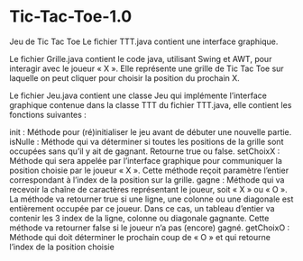 # Tic-Tac-Toe-1.0
Jeu de Tic Tac Toe
Le fichier TTT.java contient une interface graphique. 

Le fichier Grille.java contient le code java, utilisant Swing et AWT, pour interagir avec le joueur « X ». Elle représente une grille de Tic Tac Toe sur laquelle on peut cliquer pour choisir la position du prochain X.

Le fichier Jeu.java contient une classe Jeu qui implémente l’interface graphique contenue dans la classe TTT du fichier TTT.java, elle contient les fonctions suivantes :


 init : Méthode pour (ré)initialiser le jeu avant de débuter une nouvelle partie.
isNulle : Méthode qui va déterminer si toutes les positions de la grille sont occupées sans qu’il y ait de gagnant. Retourne true ou false. 
setChoixX : Méthode qui sera appelée par l’interface graphique pour communiquer la position choisie par le joueur « X ». Cette méthode reçoit paramètre l’entier correspondant à l’index de la position sur la grille. 
gagne : Méthode qui va recevoir la chaîne de caractères représentant le joueur, soit « X » ou « O ». La méthode va retourner true si une ligne, une colonne ou une diagonale est entièrement occupée par ce joueur. Dans ce cas, un tableau d’entier va contenir les 3 index de la ligne, colonne ou diagonale gagnante. Cette méthode va retourner false si le joueur n’a pas (encore) gagné.
getChoixO : Méthode qui doit déterminer le prochain coup de « O » et qui retourne l’index de la position choisie
